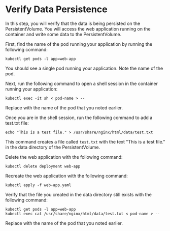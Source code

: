 # Verify Data Persistence

In this step, you will verify that the data is being persisted on the PersistentVolume. You will access the web application running on the container and write some data to the PersistentVolume.

First, find the name of the pod running your application by running the following command:

```shell
kubectl get pods -l app=web-app
```

You should see a single pod running your application. Note the name of the pod.

Next, run the following command to open a shell session in the container running your application:

```shell
kubectl exec -it sh < pod-name > --
```

Replace <pod-name> with the name of the pod that you noted earlier.

Once you are in the shell session, run the following command to add a test.txt file:

```shell
echo "This is a test file." > /usr/share/nginx/html/data/test.txt
```

This command creates a file called `test.txt` with the text "This is a test file." in the data directory of the PersistentVolume.

Delete the web application with the following command:

```shell
kubectl delete deployment web-app
```

Recreate the web application with the following command:

```shell
kubectl apply -f web-app.yaml
```

Verify that the file you created in the data directory still exists with the following command:

```shell
kubectl get pods -l app=web-app
kubectl exec cat /usr/share/nginx/html/data/test.txt < pod-name > --
```

Replace <pod-name> with the name of the pod that you noted earlier.
